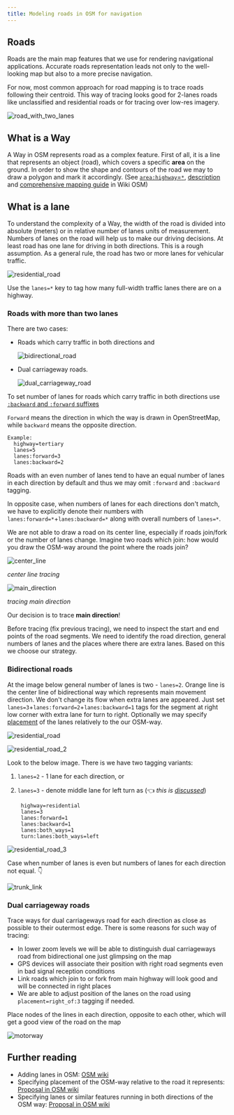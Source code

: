 ```yaml
---
title: Modeling roads in OSM for navigation
---
```


## Roads
Roads are the main map features that we use for rendering navigational applications. Accurate roads representation leads not only to the well-looking map but also to a more precise navigation.

For now, most common approach for road mapping is to trace roads following their centroid. This way of tracing looks good for 2-lanes roads like unclassified and residential roads or for tracing over low-res imagery.

![road_with_two_lanes](https://cloud.githubusercontent.com/assets/369696/13230189/1bc4b308-d9ad-11e5-88b7-f85fcd290926.png)

## What is a Way

A Way in OSM represents road as a complex feature. First of all, it is a line that represents an object (road), which covers a specific **area** on the ground.  In order to show the shape  and contours of the road we may to draw a polygon and mark it accordingly. (See [`area:highway`=`*`](http://wiki.openstreetmap.org/wiki/Key:area:highway),  [description](http://wiki.openstreetmap.org/wiki/Proposed_features/Street_area) and [comprehensive mapping guide](http://wiki.openstreetmap.org/wiki/Proposed_features/area_highway/mapping_guidelines) in Wiki OSM)

## What is a lane

To understand the complexity of a Way, the width of the road is divided into absolute (meters) or in relative number of lanes units of measurement. Numbers of lanes on the road will help us to make our driving decisions. At least road has one lane for  driving in both directions. This is a rough assumption. As a general rule, the road has two or more lanes for vehicular traffic.

![residential_road](https://cloud.githubusercontent.com/assets/369696/13223732/34cf7ffa-d98e-11e5-9a33-8f40f6498004.png)

Use the `lanes=*` key to tag how many full-width traffic lanes there are on a highway.

### Roads with more than two lanes

There are two cases:
- Roads which carry traffic in both directions and

  ![bidirectional_road](https://cloud.githubusercontent.com/assets/369696/13230341/9f9db6c0-d9ad-11e5-9f5d-53dd80b40f67.png)

- Dual carriageway roads.

  ![dual_carriageway_road](https://cloud.githubusercontent.com/assets/369696/13230427/fe21579c-d9ad-11e5-86ba-38107d469c54.png)

To set number of lanes for roads which carry traffic in both directions use [`:backward` and `:forward` suffixes](http://wiki.openstreetmap.org/wiki/Forward_%26_backward,_left_%26_right#Forward_and_backward)

`Forward` means the direction in which the way is drawn in OpenStreetMap, while `backward` means the opposite direction.

    Example:
      highway=tertiary
      lanes=5
      lanes:forward=3   
      lanes:backward=2

Roads with an even number of lanes tend to have an equal number of lanes in each direction by default and thus we may omit `:forward` and `:backward` tagging.

In opposite case, when numbers of lanes for each directions don't match, we have to explicitly denote their numbers with `lanes:forward=*`+`lanes:backward=*` along with overall numbers of `lanes=*`.

We are not able to draw a road on its center line,  especially if roads join/fork or the number of lanes change. Imagine two roads which join: how would you draw the OSM-way around the point where the roads join?

  ![center_line](https://wiki.openstreetmap.org/w/images/4/47/Lane_Placement_2.png)

  _center line tracing_

  ![main_direction](https://wiki.openstreetmap.org/w/images/e/e4/Lane_Placement_3.png)

  _tracing main direction_

Our decision is to trace **main direction**!

Before tracing (fix previous tracing), we need to inspect the start and end points of the road segments. We need to identify the road direction, general numbers of lanes and the places where there are extra lanes. Based on this we choose our strategy.

### Bidirectional roads

At the image below general number of lanes is two - `lanes=2`. Orange line is the center line of bidirectional way which represents main movement direction. We don't change its flow when extra lanes are appeared. Just set `lanes=3`+`lanes:forward=2`+`lanes:backward=1` tags for the segment at right low corner with extra lane for turn to right. Optionally we may specify [placement](https://wiki.openstreetmap.org/wiki/Proposed_features/placement) of the lanes relatively to the our OSM-way.

  ![residential_road](https://cloud.githubusercontent.com/assets/369696/13223732/34cf7ffa-d98e-11e5-9a33-8f40f6498004.png)

  ![residential_road_2](https://cloud.githubusercontent.com/assets/369696/13228435/ae570094-d9a4-11e5-9f3c-4737112a7932.png)

Look to the below image. There is we have two tagging variants:

1. `lanes=2` - 1 lane for each direction, or

2. `lanes=3` - denote middle lane for left turn as (:point_left: _this is [discussed](http://wiki.openstreetmap.org/wiki/Proposed_features/Suffix_both_ways)_)

        highway=residential
        lanes=3
        lanes:forward=1
        lanes:backward=1
        lanes:both_ways=1
        turn:lanes:both_ways=left

  ![residential_road_3](https://cloud.githubusercontent.com/assets/369696/13229045/ab01d6f0-d9a7-11e5-8d8a-1fe5518c84a5.png)

  Case when number of lanes is even but numbers of lanes for each direction not equal. :point_down:

  ![trunk_link](https://cloud.githubusercontent.com/assets/369696/13229897/b09a811c-d9ab-11e5-935e-25906c94585b.png)

### Dual carriageway roads

Trace ways for dual carriageways road for each direction as close as possible to their outermost edge. There is some reasons for such way of tracing:
  - In lower zoom levels we will be able to distinguish dual carriageways road from bidirectional one just glimpsing on the map
  - GPS devices will associate their position with right road segments even in bad signal reception conditions
  - Link roads which join to or fork from main highway will look good and will be connected in right places
  - We are able to adjust position of the lanes on the road using `placement=right_of:3` tagging if needed.

Place nodes of the lines in each direction, opposite to each other, which will get a good view of the road on the map

![motorway](https://cloud.githubusercontent.com/assets/369696/13231932/5b417e00-d9b5-11e5-854e-dbed2d209d7c.png)
  
## Further reading

* Adding lanes in OSM: [OSM wiki](http://wiki.openstreetmap.org/wiki/Key:lanes)
* Specifying placement of the OSM-way relative to the road it represents: [Proposal in OSM wiki](http://wiki.openstreetmap.org/wiki/Proposed_features/placement)
* Specifying lanes or similar features running in both directions of the OSM way: [Proposal in OSM wiki](http://wiki.openstreetmap.org/wiki/Proposed_features/Suffix_both_ways)